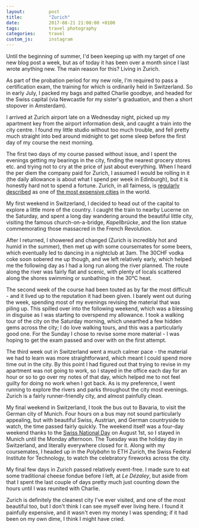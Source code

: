 ```yaml
---
layout:         post
title:          "Zurich"
date:           2017-08-21 21:00:00 +0100
tags:           travel photography
categories:     travel
custom_js:      instagram
---
```


Until the beginning of summer, I'd been keeping up with my target of one new blog post a week, but as of today it has been over a month since I last wrote anything new. The main reason for this? Living in Zurich.

<!-- Read More -->

As part of the probation period for my new role, I'm required to pass a certification exam, the training for which is ordinarily held in Switzerland. So in early July, I packed my bags and patted Charlie goodbye, and headed for the Swiss capital (via Newcastle for my sister's graduation, and then a short stopover in Amsterdam). 

I arrived at Zurich airport late on a Wednesday night, picked up my apartment key from the airport information desk, and caught a train into the city centre. I found my little studio without too much trouble, and fell pretty much straight into bed around midnight to get some sleep before the first day of my course the next morning.

The first two days of my course passed without issue, and I spent the evenings getting my bearings in the city, finding the nearest grocery stores etc. and trying not to cry at the price of just about everything. When I heard the per diem the company paid for Zurich, I assumed I would be rolling in it (the daily allowance is about what I spend per week in Edinburgh), but it is honestly hard not to spend a fortune. Zurich, in all fairness, is [regularly described][top-10-expensive-cities] as one of [the most expensive cities][europe-cost-of-living] in the world.

My first weekend in Switzerland, I decided to head out of the capital to explore a little more of the country. I caught the train to nearby Lucerne on the Saturday, and spent a long day wandering around the beautiful little city, visiting the famous church-on-a-bridge, *Kapellbrücke*, and the lion statue commemorating those massacred in the French Revolution.

<div class="instagram-container">
    <blockquote class="instagram-media" data-instgrm-captioned data-instgrm-version="6">
        <a href="https://www.instagram.com/p/BWpWCv-HU1H/" target="_blank"></a>
    </blockquote>
</div>

After I returned, I showered and changed (Zurich is incredibly hot and humid in the summer), then met up with some coursemates for some beers, which eventually led to dancing in a nightclub at 3am. The 30CHF vodka coke soon sobered me up though, and we left relatively early, which helped me the following day as I had a long run along the river planned. The route along the river was fairly flat and scenic, with plenty of locals scattered along the shores swimming or sunbathing in the 30°C heat.

The second week of the course had been touted as by far the most difficult - and it lived up to the reputation it had been given. I barely went out during the week, spending most of my evenings revising the material that was piling up. This spilled over into the following weekend, which was a blessing in disguise as I was starting to overspend my allowance. I took a walking tour of the city on the Saturday morning, which unearthed a few hidden gems across the city; I do love walking tours, and this was a particularly good one. For the Sunday I chose to revise some more material - I was hoping to get the exam passed and over with on the first attempt.

The third week out in Switzerland went a much calmer pace - the material we had to learn was more straightforward, which meant I could spend more time out in the city. By this point I had figured out that trying to revise in my apartment was not going to work, so I stayed in the office each day for an hour or so to go over my notes of that day, which helped me to not feel guilty for doing no work when I got back. As is my preference, I went running to explore the rivers and parks throughout the city most evenings. Zurich is a fairly runner-friendly city, and almost painfully clean.

<div class="instagram-container">
    <blockquote class="instagram-media" data-instgrm-captioned data-instgrm-version="6">
        <a href="https://www.instagram.com/p/BXYR07_lD2z/" target="_blank"></a>
    </blockquote>
</div>



My final weekend in Switzerland, I took the bus out to Bavaria, to visit the German city of Munich. Four hours on a bus may not sound particularly appealing, but with beautiful Swiss, Austrian, and German countryside to watch, the time passed fairly quickly. The weekend itself was a four-day weekend thanks to the [Swiss National Day][swiss-national-day] on August 1st, so I stayed in Munich until the Monday afternoon. The Tuesday was the holiday day in Switzerland, and literally everywhere closed for it. Along with my coursemates, I headed up in the *Polybahn* to ETH Zurich, the Swiss Federal Institute for Technology, to watch the celebratory fireworks across the city.

My final few days in Zurich passed relatively event-free. I made sure to eat some traditional cheese fondue before I left, at *Le Dézaley*, but aside from that I spent the last couple of days pretty much just counting down the hours until I was reunited with Charlie.

Zurich is definitely the cleanest city I've ever visited, and one of the most beautiful too, but I don't think I can see myself ever living here. I found it painfully expensive, and it wasn't even my money I was spending; if it had been on my own dime, I think I might have cried.

[top-10-expensive-cities]: https://www.cnbc.com/2017/04/11/the-10-most-expensive-countries-in-the-world-.html
[europe-cost-of-living]: https://www.expatistan.com/cost-of-living/index/europe
[swiss-national-day]: https://en.wikipedia.org/wiki/Swiss_National_Day
